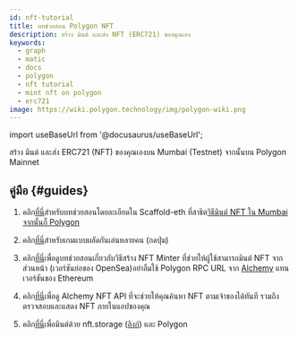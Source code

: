 ```yaml
---
id: nft-tutorial
title: บทช่วยสอน Polygon NFT
description: สร้าง มินต์ และส่ง NFT (ERC721) ของคุณเอง
keywords:
  - graph
  - matic
  - docs
  - polygon
  - nft tutorial
  - mint nft on polygon
  - erc721
image: https://wiki.polygon.technology/img/polygon-wiki.png
---
```


import useBaseUrl from '@docusaurus/useBaseUrl';

สร้าง มินต์ และส่ง ERC721 (NFT) ของคุณเองบน Mumbai (Testnet) จากนั้นบน Polygon Mainnet

## คู่มือ {#guides}

1. คลิก[ที่นี่](https://github.com/scaffold-eth/scaffold-eth/tree/matic)สำหรับบทช่วยสอนโดยละเอียดใน Scaffold-eth ที่สาธิต[วิธีมินต์ NFT ใน Mumbai จากนั้นก็ Polygon](https://github.com/primeshprimesh/firstSimpleNFTProject)

2. คลิก[ที่นี่](https://docs.scaffoldeth.io/scaffold-eth/examples-branches/common-web3-patterns/push-the-button#side-quests)สำหรับเกมแบบผลัดกันเล่นหลายคน (กดปุ่ม)

3. คลิก[ที่นี่](https://docs.alchemy.com/alchemy/tutorials/nft-minter)เพื่อดูบทช่วยสอนเกี่ยวกับวิธีสร้าง NFT Minter ที่ช่วยให้ผู้ใช้สามารถมินต์ NFT จากส่วนหน้า (เวอร์ชันย่อของ OpenSea)อย่าลืมใช้ Polygon RPC URL จาก [Alchemy](https://alchemy.com/?a=polygon-docs) แทนเวอร์ชันของ Ethereum

4. คลิก[ที่นี่](https://docs.alchemy.com/alchemy/enhanced-apis/nft-api)เพื่อดู Alchemy NFT API ที่จะช่วยให้คุณค้นหา NFT ตามเจ้าของได้ทันที รวมถึงตรวจสอบและแสดง NFT ภายในแอปของคุณ

5. คลิก[ที่นี่](https://nftschool.dev/tutorial/mint-nftstorage-polygon/)เพื่อมินต์ด้วย nft.storage ([ลิงก์](https://nft.storage/))  และ Polygon
